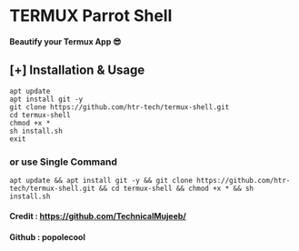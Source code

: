 # TERMUX Parrot Shell 
#### Beautify your Termux App 😎

## [+] Installation & Usage
```
apt update
apt install git -y
git clone https://github.com/htr-tech/termux-shell.git
cd termux-shell
chmod +x *
sh install.sh
exit
```
### or use Single Command
```
apt update && apt install git -y && git clone https://github.com/htr-tech/termux-shell.git && cd termux-shell && chmod +x * && sh install.sh
```

#### Credit : https://github.com/TechnicalMujeeb/


#### Github : popolecool
